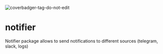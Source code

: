 ![coverbadger-tag-do-not-edit](https://img.shields.io/badge/coverage-65.42%25-brightgreen?longCache=true&style=flat)

# notifier
Notifier package allows to send notifications to different sources (telegram, slack, logs)
